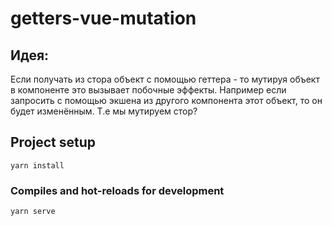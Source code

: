 # getters-vue-mutation

## Идея:
Если получать из стора объект с помощью геттера - то мутируя объект в компоненте это вызывает побочные эффекты. Например если запросить с помощью экшена из другого компонента этот объект, то он будет изменённым. Т.е мы мутируем стор?

## Project setup
```
yarn install
```

### Compiles and hot-reloads for development
```
yarn serve
```

